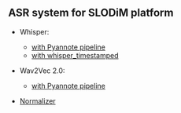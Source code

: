 ## ASR system for SLODiM platform

- Whisper:
  - [with Pyannote pipeline](model/whisper_pyannote.py)
  - [with whisper_timestamped](model/whisper_ts_norm.py)

- Wav2Vec 2.0:
  - [with Pyannote pipeline](model/wav2vec_pyannote.py)

- [Normalizer](normalizer.py)